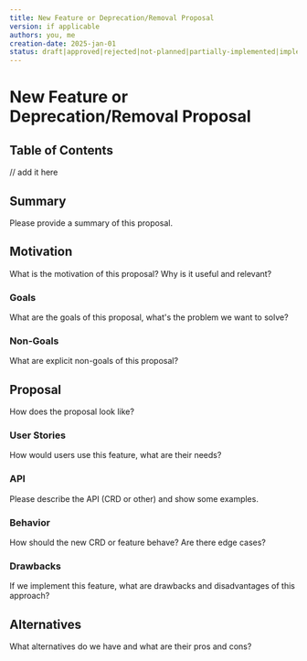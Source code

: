 <!-- clone me -->
```yaml
---
title: New Feature or Deprecation/Removal Proposal
version: if applicable
authors: you, me
creation-date: 2025-jan-01
status: draft|approved|rejected|not-planned|partially-implemented|implemented
---
```

# New Feature or Deprecation/Removal Proposal

## Table of Contents

<!-- toc -->
// add it here
<!-- /toc -->

## Summary

Please provide a summary of this proposal.

## Motivation

What is the motivation of this proposal? Why is it useful and relevant?

### Goals

What are the goals of this proposal, what's the problem we want to solve?

### Non-Goals

What are explicit non-goals of this proposal?

## Proposal

How does the proposal look like?

### User Stories

How would users use this feature, what are their needs?

### API

Please describe the API (CRD or other) and show some examples.

### Behavior

How should the new CRD or feature behave? Are there edge cases?

### Drawbacks

If we implement this feature, what are drawbacks and disadvantages of this approach?

## Alternatives

What alternatives do we have and what are their pros and cons?
